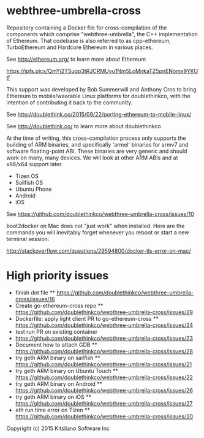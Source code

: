 # webthree-umbrella-cross

Repository containing a Docker file for cross-compilation of the
components which comprise "webthree-umbrella", the C++ implementation
of Ethereum.   That codebase is also referred to as cpp-ethereum,
TurboEthereum and Hardcore Ethereum in various places.

See http://ethereum.org/ to learn more about Ethereum

https://ipfs.pics/QmYj2TSuqp3tRJCRMUyu1Nm5LoMnkaTZ5pnENomx9YKUtf

This support was developed by Bob Summerwill and Anthony Cros to
bring Ethereum to mobile/wearable Linux platforms for doublethinkco,
with the intention of contributing it back to the community.

See http://doublethink.co/2015/09/22/porting-ethereum-to-mobile-linux/

See http://doublethink.co/ to learn more about doublethinkco

At the time of writing, this cross-compilation process only supports
the building of ARM binaries, and specifically 'armel' binaries for
armv7 and software floating-point ABI.  These binaries are very
generic and should work on many, many devices.  We will look at other
ARM ABIs and at x86/x64 support later.

* Tizen OS
* Sailfish OS
* Ubuntu Phone
* Android
* iOS

See https://github.com/doublethinkco/webthree-umbrella-cross/issues/10

boot2docker on Mac does not "just work" when installed.  Here are the
commands you will inevitably forget whenever you reboot or start a new
terminal session:

http://stackoverflow.com/questions/29594800/docker-tls-error-on-mac/

# High priority issues

* finish dot file
** https://github.com/doublethinkco/webthree-umbrella-cross/issues/16
* Create go-ethereum-cross repo
** https://github.com/doublethinkco/webthree-umbrella-cross/issues/29
* Dockerfile: apply light client PR to go-ethereum-cross
** https://github.com/doublethinkco/webthree-umbrella-cross/issues/24
* test run PR on existing container
* https://github.com/doublethinkco/webthree-umbrella-cross/issues/23
* Document how to attach GDB
** https://github.com/doublethinkco/webthree-umbrella-cross/issues/28
* try geth ARM binary on sailfish
** https://github.com/doublethinkco/webthree-umbrella-cross/issues/21
* try geth ARM binary on Ubuntu Touch
** https://github.com/doublethinkco/webthree-umbrella-cross/issues/22
* try geth ARM binary on Android
** https://github.com/doublethinkco/webthree-umbrella-cross/issues/26
* try geth ARM binary on iOS
** https://github.com/doublethinkco/webthree-umbrella-cross/issues/27
* eth run time error on Tizen
** https://github.com/doublethinkco/webthree-umbrella-cross/issues/20

Copyright (c) 2015 Kitsilano Software Inc
